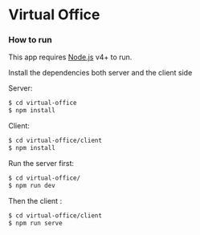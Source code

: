 # Virtual Office


### How to run

This app requires [Node.js](https://nodejs.org/) v4+ to run.

Install the dependencies both server and the client side

Server:
```sh
$ cd virtual-office
$ npm install 
```

Client:
```sh
$ cd virtual-office/client
$ npm install 
```

Run the server first:
```sh
$ cd virtual-office/
$ npm run dev
```

Then the client :
```sh
$ cd virtual-office/client
$ npm run serve
```
